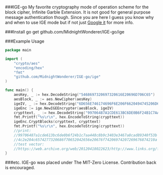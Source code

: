 ###IGE-go
My favorite cryptography mode of operation scheme for the block cipher, Infinite Garble Extension. It is not good for general purpose message authentication though.
Since you are here I guess you know why and when to use IGE mode but if not just [Google it](https://encrypted.google.com/search?q=Infinite+Garble+Extension&hl=en) for more info.

###Install
go get github.com/MidnightWonderer/IGE-go/ige

###Example Usage
```Go
package main

import (
	"crypto/aes"
	"encoding/hex"
	"fmt"
	"github.com/MidnightWonderer/IGE-go/ige"
)

func main() {
	aesKey, _ := hex.DecodeString("5468697320697320616E20696D706C65")
	aesBlock, _ := aes.NewCipher(aesKey)
	igeIV, _ := hex.DecodeString("6D656E746174696F6E206F6620494745206D6F646520666F72204F70656E5353")
	igeEnc := ige.NewIGEEncrypter(aesBlock, igeIV)
	crypttext, _ := hex.DecodeString("99706487A1CDE613BC6DE0B6F24B1C7AA448C8B9C3403E3467A8CAD89340F53B")
	fmt.Printf("%s\r\n", hex.EncodeToString(crypttext))
	igeEnc.CryptBlocks(crypttext, crypttext)
	fmt.Printf("%s\r\n", hex.EncodeToString(crypttext))
	//print:
	//99706487a1cde613bc6de0b6f24b1c7aa448c8b9c3403e3467a8cad89340f53b
	//4c2e204c6574277320686f70652042656e20676f74206974207269676874210a
	//test vector:
	//https://web.archive.org/web/20120418022623/http://www.links.org/files/openssl-ige.pdf
}
```

###etc.
IGE-go was placed under The MIT-Zero License. Contribution back is encouraged.